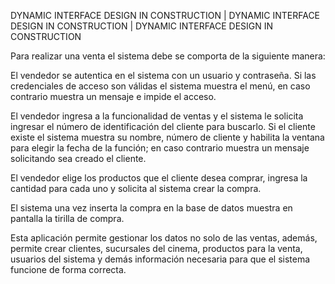 DYNAMIC INTERFACE DESIGN IN CONSTRUCTION |
DYNAMIC INTERFACE DESIGN IN CONSTRUCTION |
DYNAMIC INTERFACE DESIGN IN CONSTRUCTION  



Para realizar una venta el sistema debe se comporta de la siguiente manera:

El vendedor se autentica en el sistema con un usuario y contraseña. Si las credenciales de acceso son válidas el sistema muestra el menú, en caso contrario muestra un mensaje e impide el acceso.

El vendedor ingresa a la funcionalidad de ventas y el sistema le solicita ingresar el número de identificación del cliente para buscarlo. Si el cliente existe el sistema muestra su nombre, número de cliente y habilita la ventana para elegir la fecha de la función; en caso contrario muestra un mensaje solicitando sea creado el cliente.

El vendedor elige los productos que el cliente desea comprar, ingresa la cantidad para cada uno y solicita al sistema crear la compra.

El sistema una vez inserta la compra en la base de datos muestra en pantalla la tirilla de compra.

Esta aplicación permite gestionar los datos no solo de las ventas, además, permite crear clientes, sucursales del cinema, 
productos para la venta, usuarios del sistema y demás información necesaria para que el sistema funcione de forma correcta.
